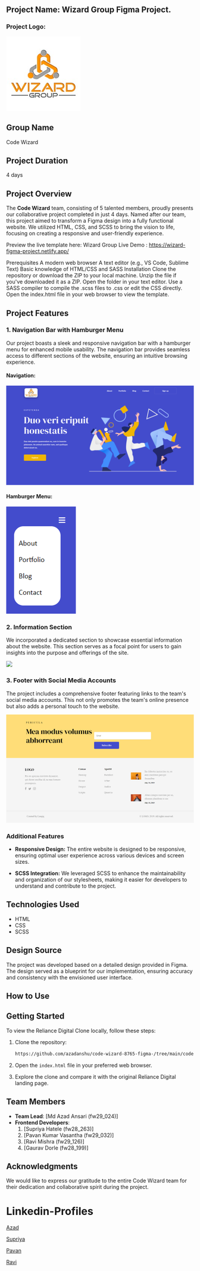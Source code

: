 ## Project Name: Wizard Group Figma Project.


### Project Logo:
<img src="wizardLogo.jpeg">

## Group Name

Code Wizard

## Project Duration

4 days
## Project Overview
The **Code Wizard** team, consisting of 5 talented members, proudly presents our collaborative project completed in just 4 days. Named after our team, this project aimed to transform a Figma design into a fully functional website. We utilized HTML, CSS, and SCSS to bring the vision to life, focusing on creating a responsive and user-friendly experience.


Preview the live template here: Wizard Group Live Demo  : https://wizard-figma-project.netlify.app/

Prerequisites
A modern web browser
A text editor (e.g., VS Code, Sublime Text)
Basic knowledge of HTML/CSS and SASS
Installation
Clone the repository or download the ZIP to your local machine.
Unzip the file if you've downloaded it as a ZIP.
Open the folder in your text editor.
Use a SASS compiler to compile the .scss files to .css or edit the CSS directly.
Open the index.html file in your web browser to view the template.

## Project Features

### 1. Navigation Bar with Hamburger Menu

Our project boasts a sleek and responsive navigation bar with a hamburger menu for enhanced mobile usability. The navigation bar provides seamless access to different sections of the website, ensuring an intuitive browsing experience.

#### Navigation:
<img src="Navbar-FIgma.png">

#### Hamburger Menu:

<img src="Hemburger.png">

### 2. Information Section

We incorporated a dedicated section to showcase essential information about the website. This section serves as a focal point for users to gain insights into the purpose and offerings of the site.

<img src="Body-Figma.png">

### 3. Footer with Social Media Accounts

The project includes a comprehensive footer featuring links to the team's social media accounts. This not only promotes the team's online presence but also adds a personal touch to the website.

<img src="Footer-FIgma.png">

### Additional Features

- **Responsive Design:** The entire website is designed to be responsive, ensuring optimal user experience across various devices and screen sizes.

- **SCSS Integration:** We leveraged SCSS to enhance the maintainability and organization of our stylesheets, making it easier for developers to understand and contribute to the project.

## Technologies Used

- HTML
- CSS
- SCSS

## Design Source

The project was developed based on a detailed design provided in Figma. The design served as a blueprint for our implementation, ensuring accuracy and consistency with the envisioned user interface.

## How to Use

## Getting Started

To view the Reliance Digital Clone locally, follow these steps:

1. Clone the repository:

   ```bash
   https://github.com/azadanshu/code-wizard-8765-figma-/tree/main/code-wizard-8765-figma-
   ```

2. Open the `index.html` file in your preferred web browser.

3. Explore the clone and compare it with the original Reliance Digital landing page.


## Team Members

- **Team Lead**: [Md Azad Ansari (fw29_024)]
- **Frontend Developers**:
  1. [Supriya Hatele (fw28_263)]
  2. [Pavan Kumar Vasantha (fw29_032)]
  3. [Ravi Mishra (fw29_126)]
  4. [Gaurav Dorle (fw28_199)]

## Acknowledgments

We would like to express our gratitude to the entire Code Wizard team for their dedication and collaborative spirit during the project.


# Linkedin-Profiles

 <a href="https://www.linkedin.com/in/md-azad-ansari-b08196218" target="_parent">Azad</a> 
 
 <a href="https://www.linkedin.com/in/supriya-hatele-b0696b1bb" target="_parent">Supriya</a>
 
 <a href="https://www.linkedin.com/in/pavankumar25/" target="_parent">Pavan</a>
 
 <a href="https://www.linkedin.com/in/ravimishra007" target="_parent">Ravi</a>


